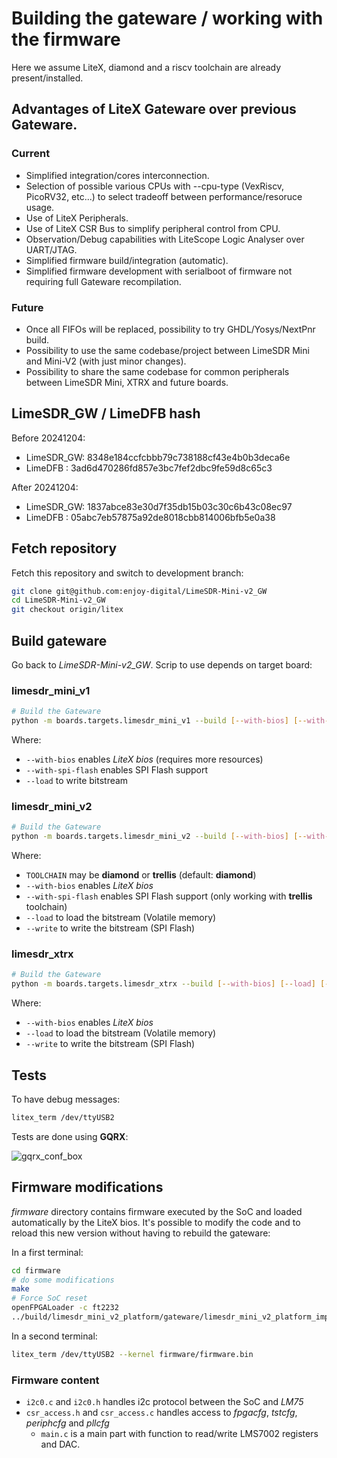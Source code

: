 # Building the gateware / working with the firmware

Here we assume LiteX, diamond and a riscv toolchain are already
present/installed.

## Advantages of LiteX Gateware over previous Gateware.

### Current
- Simplified integration/cores interconnection.
- Selection of possible various CPUs with --cpu-type (VexRiscv, PicoRV32, etc...) to select tradeoff between performance/resoruce usage.
- Use of LiteX Peripherals.
- Use of LiteX CSR Bus to simplify peripheral control from CPU.
- Observation/Debug capabilities with LiteScope Logic Analyser over UART/JTAG.
- Simplified firmware build/integration (automatic).
- Simplified firmware development with serialboot of firmware not requiring full Gateware recompilation.

### Future
- Once all FIFOs will be replaced, possibility to try GHDL/Yosys/NextPnr build.
- Possibility to use the same codebase/project between LimeSDR Mini and Mini-V2 (with just minor changes).
- Possibility to share the same codebase for common peripherals between LimeSDR Mini, XTRX and future boards.

## LimeSDR_GW / LimeDFB hash

Before 20241204:
- LimeSDR_GW: 8348e184ccfcbbb79c738188cf43e4b0b3deca6e
- LimeDFB : 3ad6d470286fd857e3bc7fef2dbc9fe59d8c65c3

After 20241204:
- LimeSDR_GW: 1837abce83e30d7f35db15b03c30c6b43c08ec97
- LimeDFB : 05abc7eb57875a92de8018cbb814006bfb5e0a38

## Fetch repository

Fetch this repository and switch to development branch:

```bash
git clone git@github.com:enjoy-digital/LimeSDR-Mini-v2_GW
cd LimeSDR-Mini-v2_GW
git checkout origin/litex
```

## Build gateware

Go back to *LimeSDR-Mini-v2_GW*. Scrip to use depends on target board:

### limesdr_mini_v1

```bash
# Build the Gateware
python -m boards.targets.limesdr_mini_v1 --build [--with-bios] [--with-spi-flash] [--load]
```

Where:
- `--with-bios` enables *LiteX bios* (requires more resources)
- `--with-spi-flash` enables SPI Flash support
- `--load` to write bitstream

### limesdr_mini_v2

```bash
# Build the Gateware
python -m boards.targets.limesdr_mini_v2 --build [--with-bios] [--with-spi-flash] [--load] [--write] [--toolchain=TOOLCHAIN]
```

Where:

- `TOOLCHAIN` may be **diamond** or **trellis** (default: **diamond**)
- `--with-bios` enables *LiteX bios*
- `--with-spi-flash` enables SPI Flash support (only working with **trellis** toolchain)
- `--load` to load the bitstream (Volatile memory)
- `--write` to write the bitstream (SPI Flash)

### limesdr_xtrx

```bash
# Build the Gateware
python -m boards.targets.limesdr_xtrx --build [--with-bios] [--load] [--write]
```

Where:

- `--with-bios` enables *LiteX bios*
- `--load` to load the bitstream (Volatile memory)
- `--write` to write the bitstream (SPI Flash)

## Tests

To have debug messages:

``` bash
litex_term /dev/ttyUSB2
```

Tests are done using **GQRX**:

![gqrx_conf_box](https://github.com/user-attachments/assets/fc741ce4-d149-421d-923d-bc621111c3f5)

## Firmware modifications

*firmware* directory contains firmware executed by the SoC and loaded
automatically by the LiteX bios. It's possible to modify the code and to reload
this new version without having to rebuild the gateware:

In a first terminal:

```bash
cd firmware
# do some modifications
make
# Force SoC reset
openFPGALoader -c ft2232
../build/limesdr_mini_v2_platform/gateware/limesdr_mini_v2_platform_impl.bit
```

In a second terminal:

```bash
litex_term /dev/ttyUSB2 --kernel firmware/firmware.bin
```

### Firmware content

- `i2c0.c` and `i2c0.h` handles i2c protocol between the SoC and *LM75*
- `csr_access.h` and `csr_access.c` handles access to *fpgacfg*, *tstcfg*,
  *periphcfg* and *pllcfg*
  - `main.c` is a main part with function to read/write LMS7002 registers and
    DAC.
